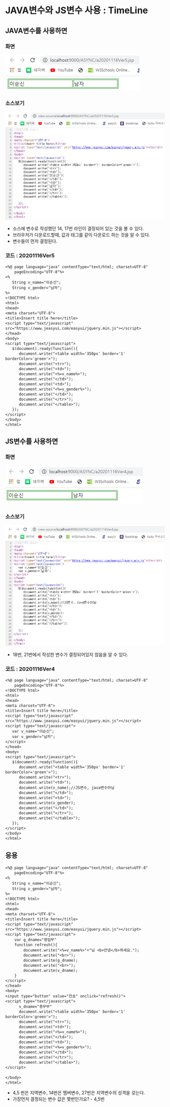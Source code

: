 # JAVA변수와 JS변수 사용 : TimeLine

## JAVA변수를 사용하면

### 화면

![Java&#xBCC0;&#xC218;](../../../.gitbook/assets/java-%20%281%29.png)

### 소스보기

![Java&#xBCC0;&#xC218; &#xC18C;&#xC2A4;&#xBCF4;&#xAE30;](../../../.gitbook/assets/java-.png)

* 소스에 변수로 작성했던 14, 17번 라인이 결정되어 있는 것을 볼 수 있다.
* 브라우저가 다운로드할때, 값과 태그를 같이 다운로드 하는 것을 알 수 있다.
* 변수들이 먼저 결정된다.

### 코드 : 20201116Ver5

```markup
<%@ page language="java" contentType="text/html; charset=UTF-8"
    pageEncoding="UTF-8"%>
<%
   String v_name="이순신";
   String v_gender="남자";
%>    
<!DOCTYPE html>
<html>
<head>
<meta charset="UTF-8">
<title>Insert title here</title>
<script type="text/javascript" src="https://www.jeasyui.com/easyui/jquery.min.js"></script>
</head>
<body>
<script type="text/javascript">
   $(document).ready(function(){
      document.write("<table width='350px' border='1' borderColor='green'>");
      document.write("<tr>");
      document.write("<td>");
      document.write("<%=v_name%>");
      document.write("</td>");
      document.write("<td>");
      document.write("<%=v_gender%>");
      document.write("</td>");
      document.write("</tr>");
      document.write("</table>");      
   });
</script>
</body>
</html>
```

## JS변수를 사용하면

### 화면

![JS&#xBCC0;&#xC218;](../../../.gitbook/assets/js-%20%281%29.png)

### 소스보기

![](../../../.gitbook/assets/js-.png)

* 18번, 21번에서 작성한 변수가 결정되어있지 않음을 알 수 있다.

### 코드 : 20201116Ver4

```markup
<%@ page language="java" contentType="text/html; charset=UTF-8"
    pageEncoding="UTF-8"%>
<!DOCTYPE html>
<html>
<head>
<meta charset="UTF-8">
<title>Insert title here</title>
<script type="text/javascript" src="https://www.jeasyui.com/easyui/jquery.min.js"></script>
<script type="text/javascript">
   var v_name="이순신";
   var v_gender="남자";
</script>
</head>
<body>
<script type="text/javascript">
   $(document).ready(function(){
      document.write("<table width='350px' border='1' borderColor='green'>");
      document.write("<tr>");
      document.write("<td>");
      document.write(v_name);//JS변수, java변수아님
      document.write("</td>");
      document.write("<td>");
      document.write(v_gender);
      document.write("</td>");
      document.write("</tr>");
      document.write("</table>");      
   });
</script>
</body>
</html>
```

## 응용

```markup
<%@ page language="java" contentType="text/html; charset=UTF-8"
    pageEncoding="UTF-8"%>
<%
   String v_name="이순신";
   String v_gender="남자";
%>    
<!DOCTYPE html>
<html>
<head>
<meta charset="UTF-8">
<title>Insert title here</title>
<script type="text/javascript" src="https://www.jeasyui.com/easyui/jquery.min.js"></script>
<script type="text/javascript">
	var g_dname="영업부"
	function refresh(){
		document.write("<%=v_name%>"+"님 <b>안녕</b>하세요.");
		document.write("<br>");
		document.write(g_dname);
		document.write("<br>");
		document.write(v_dname);
	}
</script>
</head>
<body>
<input type="button" value="전송" onclick="refresh()">
<script type="text/javascript">
	  v_dname="총무부"
	  document.write("<table width='350px' border='1' borderColor='green'>");
      document.write("<tr>");
      document.write("<td>");
      document.write("<%=v_name%>");
      document.write("</td>");
      document.write("<td>");
      document.write("<%=v_gender%>");
      document.write("</td>");
      document.write("</tr>");
      document.write("</table>");
</script>

</body>
</html>
```

* 4,5 번은 지역변수, 14번은 멤버변수, 27번은 지역변수의 성격을 갖는다.
* 가장먼저 결정되는 변수 값은 몇번인가요? - 4,5번


